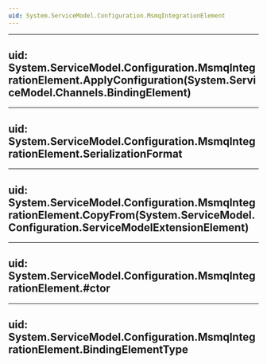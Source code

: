 ```yaml
---
uid: System.ServiceModel.Configuration.MsmqIntegrationElement
---
```


---
uid: System.ServiceModel.Configuration.MsmqIntegrationElement.ApplyConfiguration(System.ServiceModel.Channels.BindingElement)
---

---
uid: System.ServiceModel.Configuration.MsmqIntegrationElement.SerializationFormat
---

---
uid: System.ServiceModel.Configuration.MsmqIntegrationElement.CopyFrom(System.ServiceModel.Configuration.ServiceModelExtensionElement)
---

---
uid: System.ServiceModel.Configuration.MsmqIntegrationElement.#ctor
---

---
uid: System.ServiceModel.Configuration.MsmqIntegrationElement.BindingElementType
---
